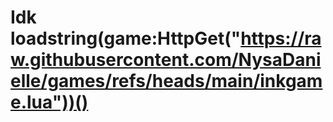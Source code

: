 # Idk loadstring(game:HttpGet("https://raw.githubusercontent.com/NysaDanielle/games/refs/heads/main/inkgame.lua"))()
